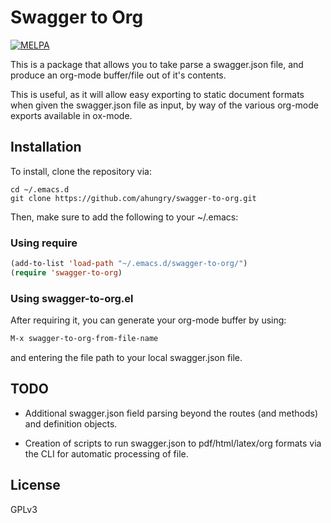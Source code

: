 # Swagger to Org

[![MELPA](http://melpa.org/packages/swagger-to-org.svg)](http://melpa.org/#/swagger-to-org)

This is a package that allows you to take parse a swagger.json file,
and produce an org-mode buffer/file out of it's contents.

This is useful, as it will allow easy exporting to static document
formats when given the swagger.json file as input, by way of the
various org-mode exports available in ox-mode.

## Installation
To install, clone the repository via:

```
cd ~/.emacs.d
git clone https://github.com/ahungry/swagger-to-org.git
```

Then, make sure to add the following to your ~/.emacs:

### Using require

```lisp
(add-to-list 'load-path "~/.emacs.d/swagger-to-org/")
(require 'swagger-to-org)
```

### Using swagger-to-org.el

After requiring it, you can generate your org-mode buffer by using:

```lisp
M-x swagger-to-org-from-file-name
```

and entering the file path to your local swagger.json file.

## TODO

- Additional swagger.json field parsing beyond the routes (and methods)
and definition objects.

- Creation of scripts to run swagger.json to pdf/html/latex/org
  formats via the CLI for automatic processing of file.

## License
GPLv3
